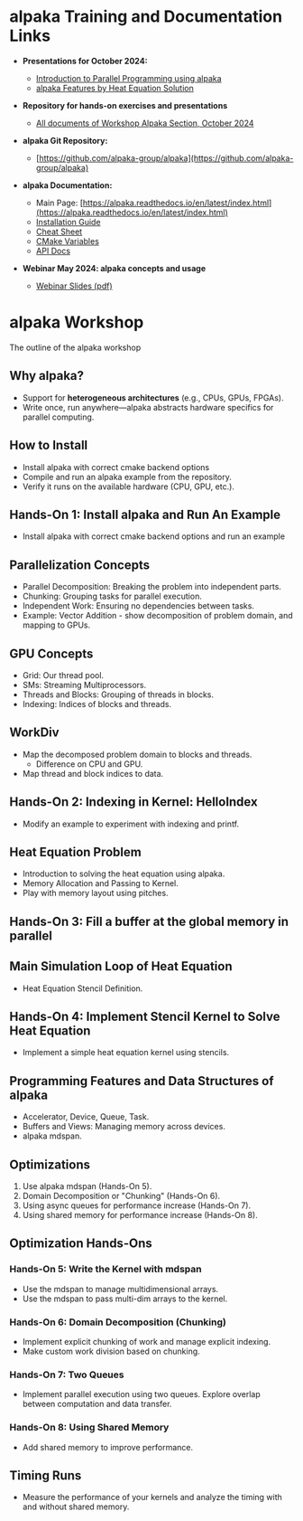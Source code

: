 # alpaka Training and Documentation Links

- **Presentations for October 2024:**
  - [Introduction to Parallel Programming using alpaka](https://github.com/alpaka-group/alpaka-workshop-slides/blob/oct2024_workshop/presentations/UsingAlpakaWorkshopOctober2024.pdf)
  - [alpaka Features by Heat Equation Solution](https://github.com/alpaka-group/alpaka-workshop-slides/blob/oct2024_workshop/presentations/AlpakaFeaturesByHeatEquationOctober2024.pdf)
- **Repository for hands-on exercises and presentations**
  - [All documents of Workshop Alpaka Section, October 2024](https://github.com/alpaka-group/alpaka-workshop-slides/tree/oct2024_workshop)
- **alpaka Git Repository:**
  - [https://github.com/alpaka-group/alpaka](https://github.com/alpaka-group/alpaka)

- **alpaka Documentation:**
  - Main Page: [https://alpaka.readthedocs.io/en/latest/index.html](https://alpaka.readthedocs.io/en/latest/index.html)
  - [Installation Guide](https://alpaka.readthedocs.io/en/latest/)
  - [Cheat Sheet](https://alpaka.readthedocs.io/en/latest/basic/cheatsheet.html)
  - [CMake Variables](https://alpaka.readthedocs.io/en/latest/advanced/cmake.html)
  - [API Docs](https://alpaka-group.github.io/alpaka/)
- **Webinar May 2024: alpaka concepts and usage**
  - [Webinar Slides (pdf)](https://github.com/alpaka-group/alpaka-workshop-slides/blob/d40c44081c53041ce618205167c130c973c9b41e/slides-2024/UsingAlpakaForPlasmaPepscWebinar28May2024.pdf)
  

# alpaka Workshop

The outline of the alpaka workshop

## Why alpaka?
- Support for **heterogeneous architectures** (e.g., CPUs, GPUs, FPGAs).
- Write once, run anywhere—alpaka abstracts hardware specifics for parallel computing.

## How to Install
- Install alpaka with correct cmake backend options
- Compile and run an alpaka example from the repository.
- Verify it runs on the available hardware (CPU, GPU, etc.).

## Hands-On 1: Install alpaka and Run An Example
- Install alpaka with correct cmake backend options and run an example

## Parallelization Concepts
- Parallel Decomposition: Breaking the problem into independent parts.
- Chunking: Grouping tasks for parallel execution.
- Independent Work: Ensuring no dependencies between tasks.
- Example: Vector Addition - show decomposition of problem domain, and mapping to GPUs.

## GPU Concepts
- Grid: Our thread pool.
- SMs: Streaming Multiprocessors.
- Threads and Blocks: Grouping of threads in blocks.
- Indexing: Indices of blocks and threads.

## WorkDiv
- Map the decomposed problem domain to blocks and threads.
    - Difference on CPU and GPU.
- Map thread and block indices to data.

## Hands-On 2: Indexing in Kernel: HelloIndex
- Modify an example to experiment with indexing and printf.

## Heat Equation Problem
- Introduction to solving the heat equation using alpaka.
- Memory Allocation and Passing to Kernel.
- Play with memory layout using pitches.

## Hands-On 3: Fill a buffer at the global memory in parallel

## Main Simulation Loop of Heat Equation
- Heat Equation Stencil Definition.

## Hands-On 4: Implement Stencil Kernel to Solve Heat Equation
- Implement a simple heat equation kernel using stencils.

## Programming Features and Data Structures of alpaka
- Accelerator, Device, Queue, Task.
- Buffers and Views: Managing memory across devices.
- alpaka mdspan.

## Optimizations

1. Use alpaka mdspan (Hands-On 5).
2. Domain Decomposition or "Chunking" (Hands-On 6).
3. Using async queues for performance increase (Hands-On 7).
4. Using shared memory for performance increase (Hands-On 8).

## Optimization Hands-Ons

### Hands-On 5: Write the Kernel with mdspan
- Use the mdspan to manage multidimensional arrays.
- Use the mdspan to pass multi-dim arrays to the kernel.

### Hands-On 6: Domain Decomposition (Chunking)
- Implement explicit chunking of work and manage explicit indexing.
- Make custom work division based on chunking.

### Hands-On 7: Two Queues
- Implement parallel execution using two queues. Explore overlap between computation and data transfer.

### Hands-On 8: Using Shared Memory
- Add shared memory to improve performance.

## Timing Runs
- Measure the performance of your kernels and analyze the timing with and without shared memory.
